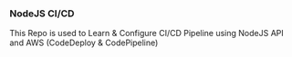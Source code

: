 ### NodeJS CI/CD

This Repo is used to Learn & Configure CI/CD Pipeline using NodeJS API and AWS (CodeDeploy & CodePipeline)

